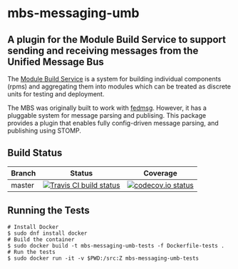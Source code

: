 mbs-messaging-umb
==================

A plugin for the Module Build Service to support sending and receiving messages from the Unified Message Bus
-----------------------------------------------------

The [Module Build Service](https://pagure.io/fm-orchestrator/) is a system
for building individual components (rpms) and aggregating them into modules
which can be treated as discrete units for testing and deployment.

The MBS was originally built to work with [fedmsg](http://fedmsg.com).
However, it has a pluggable system for message parsing and publising. This
package provides a plugin that enables fully config-driven message parsing,
and publishing using STOMP.

Build Status
------------

  | Branch | Status                         | Coverage                 |
  | ------ | ------------------------------ | ------------------------ |
  | master | [![][travisbadge]][travislink] | [![][covbadge]][covlink] |

  [travisbadge]: https://secure.travis-ci.org/release-engineering/mbs-messaging-umb.png?branch=master "Travis CI build status"
  [travislink]: https://travis-ci.org/release-engineering/mbs-messaging-umb "Travis CI for mbs-messaging-umb"
  [covbadge]: https://codecov.io/gh/release-engineering/mbs-messaging-umb/branch/master/graph/badge.svg "codecov.io status"
  [covlink]: https://codecov.io/gh/release-engineering/mbs-messaging-umb "codecov.io for mbs-messaging-umb"

Running the Tests
-----------------

    # Install Docker
    $ sudo dnf install docker
    # Build the container
    $ sudo docker build -t mbs-messaging-umb-tests -f Dockerfile-tests .
    # Run the tests
    $ sudo docker run -it -v $PWD:/src:Z mbs-messaging-umb-tests
